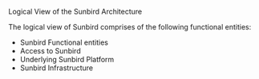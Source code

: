 Logical View of the Sunbird Architecture

The logical view of Sunbird comprises of the following functional entities:

+ Sunbird Functional entities 
+ Access to Sunbird 
+ Underlying Sunbird Platform 
+ Sunbird Infrastructure
